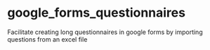 # google_forms_questionnaires
Facilitate creating long questionnaires in google forms by importing questions from an excel file
